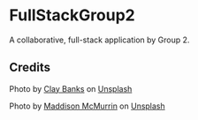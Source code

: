 # FullStackGroup2
A collaborative, full-stack application by Group 2.


## Credits
Photo by <a href="https://unsplash.com/@claybanks?utm_source=unsplash&utm_medium=referral&utm_content=creditCopyText">Clay Banks</a> on <a href="https://unsplash.com/photos/Lmc-tvmuopw?utm_source=unsplash&utm_medium=referral&utm_content=creditCopyText">Unsplash</a>
  

Photo by <a href="https://unsplash.com/@mhmcmurrin?utm_source=unsplash&utm_medium=referral&utm_content=creditCopyText">Maddison McMurrin</a> on <a href="https://unsplash.com/wallpapers/nature/sky?utm_source=unsplash&utm_medium=referral&utm_content=creditCopyText">Unsplash</a>
  

  
